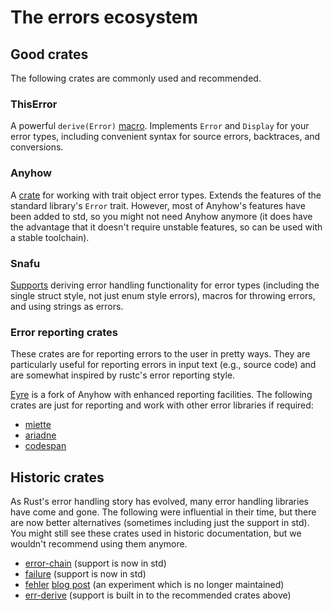 # The errors ecosystem

## Good crates

The following crates are commonly used and recommended.

### ThisError

A powerful `derive(Error)` [macro](https://github.com/dtolnay/thiserror). Implements `Error` and `Display` for your error types, including convenient syntax for source errors, backtraces, and conversions.

### Anyhow

A [crate](https://github.com/dtolnay/anyhow) for working with trait object error types. Extends the features of the standard library's `Error` trait. However, most of Anyhow's features have been added to std, so you might not need Anyhow anymore (it does have the advantage that it doesn't require unstable features, so can be used with a stable toolchain).

### Snafu

[Supports](https://github.com/shepmaster/snafu) deriving error handling functionality for error types (including the single struct style, not just enum style errors), macros for throwing errors, and using strings as errors.

### Error reporting crates

These crates are for reporting errors to the user in pretty ways. They are particularly useful for reporting errors in input text (e.g., source code) and are somewhat inspired by rustc's error reporting style.

[Eyre](https://github.com/yaahc/eyre) is a fork of Anyhow with enhanced reporting facilities. The following crates are just for reporting and work with other error libraries if required:

* [miette](https://github.com/zkat/miette)
* [ariadne](https://github.com/zesterer/ariadne)
* [codespan](https://github.com/brendanzab/codespan)

## Historic crates

As Rust's error handling story has evolved, many error handling libraries have come and gone. The following were influential in their time, but there are now better alternatives (sometimes including just the support in std). You might still see these crates used in historic documentation, but we wouldn't recommend using them anymore.

* [error-chain](https://github.com/rust-lang-deprecated/error-chain) (support is now in std)
* [failure](https://github.com/rust-lang-deprecated/failure) (support is now in std)
* [fehler](https://github.com/withoutboats/fehler) [blog post](https://without.boats/blog/failure-to-fehler/) (an experiment which is no longer maintained)
* [err-derive](https://gitlab.com/torkleyy/err-derive) (support is built in to the recommended crates above)
